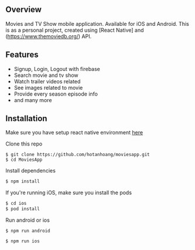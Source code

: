 
## Overview

Movies and TV Show mobile application. Available for iOS and Android.
This is as a personal project, created using [React Native] and (https://www.themoviedb.org/) API.

## Features

- Signup, Login, Logout with firebase
- Search movie and tv show
- Watch trailer videos related
- See images related to movie
- Provide every season episode info
- and many more

## Installation

Make sure you have setup react native environment [here](https://reactnative.dev/docs/environment-setup)

Clone this repo

```
$ git clone https://github.com/hotanhoang/moviesapp.git
$ cd MoviesApp
```

Install dependencies

```sh
$ npm install
```

If you're running iOS, make sure you install the pods

```sh
$ cd ios
$ pod install
```

Run android or ios

```
$ npm run android
```

```
$ npm run ios
```